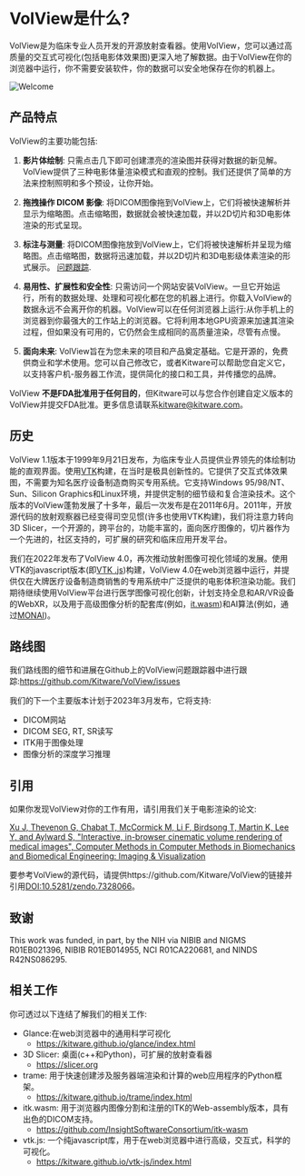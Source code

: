 # VolView是什么?

VolView是为临床专业人员开发的开源放射查看器。使用VolView，您可以通过高质量的交互式可视化(包括电影体效果图)更深入地了解数据。由于VolView在你的浏览器中运行，你不需要安装软件，你的数据可以安全地保存在你的机器上。

![Welcome](./assets/VolView-Overview.jpg)

## 产品特点

VolView的主要功能包括:

1. **影片体绘制**: 只需点击几下即可创建漂亮的渲染图并获得对数据的新见解。VolView提供了三种电影体量渲染模式和直观的控制。我们还提供了简单的方法来控制照明和多个预设，让你开始。

2. **拖拽操作 DICOM 影像**: 将DICOM图像拖到VolView上，它们将被快速解析并显示为缩略图。点击缩略图，数据就会被快速加载，并以2D切片和3D电影体渲染的形式呈现。

3. **标注与测量**: 将DICOM图像拖放到VolView上，它们将被快速解析并呈现为缩略图。点击缩略图，数据将迅速加载，并以2D切片和3D电影级体素渲染的形式展示。 [问题跟踪](https://github.com/Kitware/VolView/issues).

4. **易用性、扩展性和安全性**: 只需访问一个网站安装VolView。一旦它开始运行，所有的数据处理、处理和可视化都在您的机器上进行。你载入VolView的数据永远不会离开你的机器。VolView可以在任何浏览器上运行:从你手机上的浏览器到你最强大的工作站上的浏览器。它将利用本地GPU资源来加速其渲染过程，但如果没有可用的，它仍然会生成相同的高质量渲染，尽管有点慢。

5. **面向未来**: VolView旨在为您未来的项目和产品奠定基础。它是开源的，免费供商业和学术使用。您可以自己修改它，或者Kitware可以帮助您自定义它，以支持客户机-服务器工作流，提供简化的接口和工具，并传播您的品牌。

VolView **不是FDA批准用于任何目的**，但Kitware可以与您合作创建自定义版本的VolView并提交FDA批准。更多信息请联系[kitware@kitware.com](mailto:kitware@kitware.com)。

## 历史

VolView 1.1版本于1999年9月21日发布，为临床专业人员提供业界领先的体绘制功能的直观界面。使用[VTK](https://vtk.org)构建，在当时是极具创新性的。它提供了交互式体效果图，不需要为知名医疗设备制造商购买专用系统。它支持Windows 95/98/NT、Sun、Silicon Graphics和Linux环境，并提供定制的细节级和复合渲染技术。这个版本的VolView蓬勃发展了十多年，最后一次发布是在2011年6月。2011年，开放源代码的放射观察器已经变得司空见惯(许多也使用VTK构建)，我们将注意力转向3D Slicer，一个开源的，跨平台的，功能丰富的，面向医疗图像的，切片器作为一个先进的，社区支持的，可扩展的研究和临床应用开发平台。

我们在2022年发布了VolView 4.0，再次推动放射图像可视化领域的发展。使用VTK的javascript版本(即[VTK .js](https://kitware.github.io/vtk-js/index.html))构建，VolView 4.0在web浏览器中运行，并提供仅在大牌医疗设备制造商销售的专用系统中广泛提供的电影体积渲染功能。我们期待继续使用VolView平台进行医学图像可视化创新，计划支持全息和AR/VR设备的WebXR，以及用于高级图像分析的配套库(例如，[it.wasm](https://github.com/InsightSoftwareConsortium/itk-wasm))和AI算法(例如，通过[MONAI](https://monai.io))。

## 路线图

我们路线图的细节和进展在Github上的VolView问题跟踪器中进行跟踪:https://github.com/Kitware/VolView/issues

我们的下一个主要版本计划于2023年3月发布，它将支持:
* DICOM网站
* DICOM SEG, RT, SR读写
* ITK用于图像处理
* 图像分析的深度学习推理

## 引用

如果你发现VolView对你的工作有用，请引用我们关于电影渲染的论文:

[Xu J, Thevenon G, Chabat T, McCormick M, Li F, Birdsong T, Martin K, Lee Y, and Aylward S, "Interactive, in-browser cinematic volume rendering of medical images", Computer Methods in Computer Methods in Biomechanics and Biomedical Engineering: Imaging & Visualization](https://www.tandfonline.com/doi/full/10.1080/21681163.2022.2145239)

要参考VolView的源代码，请提供https://github.com/Kitware/VolView的链接并引用[DOI:10.5281/zendo.7328066](https://zenodo.org/badge/latestdoi/248073292)。

## 致谢

This work was funded, in part, by the NIH via NIBIB and NIGMS R01EB021396, NIBIB R01EB014955, NCI R01CA220681, and NINDS R42NS086295.

## 相关工作

你可透过以下连结了解我们的相关工作:
* Glance:在web浏览器中的通用科学可视化
    * https://kitware.github.io/glance/index.html
* 3D Slicer: 桌面(c++和Python)，可扩展的放射查看器
    * https://slicer.org
* trame: 用于快速创建涉及服务器端渲染和计算的web应用程序的Python框架。
    * https://kitware.github.io/trame/index.html
* itk.wasm: 用于浏览器内图像分割和注册的ITK的Web-assembly版本，具有出色的DICOM支持。
    * https://github.com/InsightSoftwareConsortium/itk-wasm
* vtk.js: 一个纯javascript库，用于在web浏览器中进行高级，交互式，科学的可视化。
    * https://kitware.github.io/vtk-js/index.html
